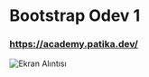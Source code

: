 # Bootstrap Odev 1
### https://academy.patika.dev/

![Ekran Alıntısı](https://user-images.githubusercontent.com/125260677/234310590-29f7cd1f-16b4-47c2-af39-d4fa1786d30c.JPG)
